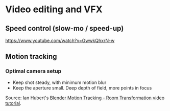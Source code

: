 # Video editing and VFX

## Speed control (slow-mo / speed-up)

https://www.youtube.com/watch?v=GwwkQhxrN-w


## Motion tracking

### Optimal camera setup

* Keep shot steady, with minimum motion blur
* Keep the aperture small. Deep depth of field, more points in focus

Source: Ian Hubert's [Blender Motion Tracking - Room Transformation video tutorial](https://youtu.be/lY8Ol2n4o4A?t=113).

